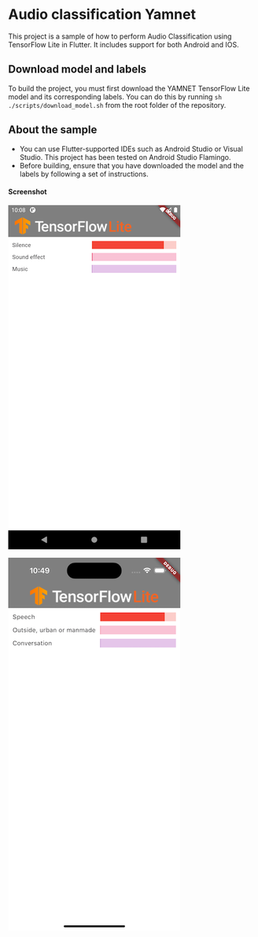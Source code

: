 # Audio classification Yamnet

This project is a sample of how to perform Audio Classification using
TensorFlow Lite in Flutter. It includes support for both Android and IOS.

## Download model and labels

To build the project, you must first download the YAMNET TensorFlow Lite
model and its corresponding labels. You can do this by
running `sh ./scripts/download_model.sh` from the root folder of the repository.

## About the sample

- You can use Flutter-supported IDEs such as Android Studio or Visual Studio.
  This project has been tested on Android Studio Flamingo.
- Before building, ensure that you have downloaded the model and the labels by
  following a set of instructions.

#### Screenshot

![Android](screenshots/android_screenshot.png)

![IOS](screenshots/ios_screenshot.png)
